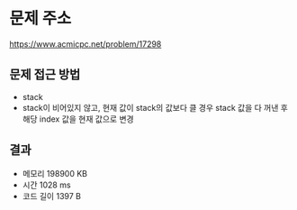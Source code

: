# 문제 주소
https://www.acmicpc.net/problem/17298

## 문제 접근 방법
* stack
* stack이 비어있지 않고, 현재 값이 stack의 값보다 클 경우 stack 값을 다 꺼낸 후 해당 index 값을 현재 값으로 변경

## 결과
- 메모리 198900 KB
- 시간 1028 ms
- 코드 길이 1397 B
